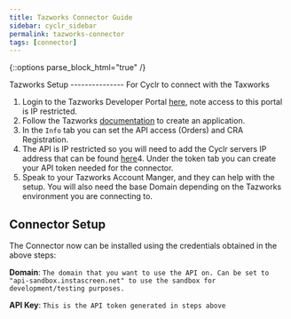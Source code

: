 ```yaml
---
title: Tazworks Connector Guide
sidebar: cyclr_sidebar
permalink: tazworks-connector
tags: [connector]
---
```

{::options parse_block_html="true" /}
<section class="card py-5 my-5">
Tazworks Setup
---------------
For Cyclr to connect with the Taxworks

1. Login to the Tazworks Developer Portal [here](https://developer.tazworks.com), note access to this portal is IP restricted.
2. Follow the Tazworks [documentation](https://developer.tazworks.com/#registration) to create an application.
3. In the `Info` tab you can set the API access (Orders) and CRA Registration.
4. The API is IP restricted so you will need to add the Cyclr servers IP address that can be found [here](https://docs.cyclr.com/cyclr-ip-whitelisting)4. Under the token tab you can create your API token needed for the connector.
5. Speak to your Tazworks Account Manger, and they can help with the setup. You will also need the base Domain depending on the Tazworks environment you are connecting to.

Connector Setup
---------------
The Connector now can be installed using the credentials obtained in the above steps:

**Domain**: `The domain that you want to use the API on. Can be set to "api-sandbox.instascreen.net" to use the sandbox for development/testing purposes.`

**API Key**: `This is the API token generated in steps above`

</section>
